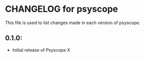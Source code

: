 # CHANGELOG for psyscope

This file is used to list changes made in each version of psyscope.

## 0.1.0:

* Initial release of Psyscope X

